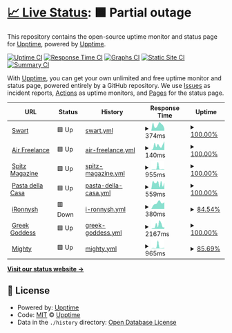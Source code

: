 # [📈 Live Status](https://upptime.github.io/upptime): <!--live status--> **🟧 Partial outage**

This repository contains the open-source uptime monitor and status page for [Upptime](https://upptime.js.org), powered by [Upptime](https://github.com/upptime/upptime).

[![Uptime CI](https://github.com/ironnysh/upptime/workflows/Uptime%20CI/badge.svg)](https://github.com/ironnysh/upptime/actions?query=workflow%3A%22Uptime+CI%22)
[![Response Time CI](https://github.com/ironnysh/upptime/workflows/Response%20Time%20CI/badge.svg)](https://github.com/ironnysh/upptime/actions?query=workflow%3A%22Response+Time+CI%22)
[![Graphs CI](https://github.com/ironnysh/upptime/workflows/Graphs%20CI/badge.svg)](https://github.com/ironnysh/upptime/actions?query=workflow%3A%22Graphs+CI%22)
[![Static Site CI](https://github.com/ironnysh/upptime/workflows/Static%20Site%20CI/badge.svg)](https://github.com/ironnysh/upptime/actions?query=workflow%3A%22Static+Site+CI%22)
[![Summary CI](https://github.com/ironnysh/upptime/workflows/Summary%20CI/badge.svg)](https://github.com/ironnysh/upptime/actions?query=workflow%3A%22Summary+CI%22)

With [Upptime](https://upptime.js.org), you can get your own unlimited and free uptime monitor and status page, powered entirely by a GitHub repository. We use [Issues](https://github.com/upptime/upptime/issues) as incident reports, [Actions](https://github.com/ironnysh/upptime/actions) as uptime monitors, and [Pages](https://upptime.github.io/upptime) for the status page.

<!--start: status pages-->
<!-- This summary is generated by Upptime (https://github.com/upptime/upptime) -->
<!-- Do not edit this manually, your changes will be overwritten -->
<!-- prettier-ignore -->
| URL | Status | History | Response Time | Uptime |
| --- | ------ | ------- | ------------- | ------ |
| <img alt="" src="https://favicons.githubusercontent.com/swart-berlin.de" height="13"> [Swart](https://swart-berlin.de) | 🟩 Up | [swart.yml](https://github.com/ironnysh/upptime/commits/HEAD/history/swart.yml) | <details><summary><img alt="Response time graph" src="./graphs/swart/response-time-week.png" height="20"> 374ms</summary><br><a href="https://ironnysh.github.io/upptime/history/swart"><img alt="Response time 556" src="https://img.shields.io/endpoint?url=https%3A%2F%2Fraw.githubusercontent.com%2Fironnysh%2Fupptime%2FHEAD%2Fapi%2Fswart%2Fresponse-time.json"></a><br><a href="https://ironnysh.github.io/upptime/history/swart"><img alt="24-hour response time 450" src="https://img.shields.io/endpoint?url=https%3A%2F%2Fraw.githubusercontent.com%2Fironnysh%2Fupptime%2FHEAD%2Fapi%2Fswart%2Fresponse-time-day.json"></a><br><a href="https://ironnysh.github.io/upptime/history/swart"><img alt="7-day response time 374" src="https://img.shields.io/endpoint?url=https%3A%2F%2Fraw.githubusercontent.com%2Fironnysh%2Fupptime%2FHEAD%2Fapi%2Fswart%2Fresponse-time-week.json"></a><br><a href="https://ironnysh.github.io/upptime/history/swart"><img alt="30-day response time 382" src="https://img.shields.io/endpoint?url=https%3A%2F%2Fraw.githubusercontent.com%2Fironnysh%2Fupptime%2FHEAD%2Fapi%2Fswart%2Fresponse-time-month.json"></a><br><a href="https://ironnysh.github.io/upptime/history/swart"><img alt="1-year response time 556" src="https://img.shields.io/endpoint?url=https%3A%2F%2Fraw.githubusercontent.com%2Fironnysh%2Fupptime%2FHEAD%2Fapi%2Fswart%2Fresponse-time-year.json"></a></details> | <details><summary><a href="https://ironnysh.github.io/upptime/history/swart">100.00%</a></summary><a href="https://ironnysh.github.io/upptime/history/swart"><img alt="All-time uptime 100.00%" src="https://img.shields.io/endpoint?url=https%3A%2F%2Fraw.githubusercontent.com%2Fironnysh%2Fupptime%2FHEAD%2Fapi%2Fswart%2Fuptime.json"></a><br><a href="https://ironnysh.github.io/upptime/history/swart"><img alt="24-hour uptime 100.00%" src="https://img.shields.io/endpoint?url=https%3A%2F%2Fraw.githubusercontent.com%2Fironnysh%2Fupptime%2FHEAD%2Fapi%2Fswart%2Fuptime-day.json"></a><br><a href="https://ironnysh.github.io/upptime/history/swart"><img alt="7-day uptime 100.00%" src="https://img.shields.io/endpoint?url=https%3A%2F%2Fraw.githubusercontent.com%2Fironnysh%2Fupptime%2FHEAD%2Fapi%2Fswart%2Fuptime-week.json"></a><br><a href="https://ironnysh.github.io/upptime/history/swart"><img alt="30-day uptime 100.00%" src="https://img.shields.io/endpoint?url=https%3A%2F%2Fraw.githubusercontent.com%2Fironnysh%2Fupptime%2FHEAD%2Fapi%2Fswart%2Fuptime-month.json"></a><br><a href="https://ironnysh.github.io/upptime/history/swart"><img alt="1-year uptime 100.00%" src="https://img.shields.io/endpoint?url=https%3A%2F%2Fraw.githubusercontent.com%2Fironnysh%2Fupptime%2FHEAD%2Fapi%2Fswart%2Fuptime-year.json"></a></details>
| <img alt="" src="https://favicons.githubusercontent.com/www.air-freelance.com" height="13"> [Air Freelance](https://www.air-freelance.com) | 🟩 Up | [air-freelance.yml](https://github.com/ironnysh/upptime/commits/HEAD/history/air-freelance.yml) | <details><summary><img alt="Response time graph" src="./graphs/air-freelance/response-time-week.png" height="20"> 140ms</summary><br><a href="https://ironnysh.github.io/upptime/history/air-freelance"><img alt="Response time 303" src="https://img.shields.io/endpoint?url=https%3A%2F%2Fraw.githubusercontent.com%2Fironnysh%2Fupptime%2FHEAD%2Fapi%2Fair-freelance%2Fresponse-time.json"></a><br><a href="https://ironnysh.github.io/upptime/history/air-freelance"><img alt="24-hour response time 148" src="https://img.shields.io/endpoint?url=https%3A%2F%2Fraw.githubusercontent.com%2Fironnysh%2Fupptime%2FHEAD%2Fapi%2Fair-freelance%2Fresponse-time-day.json"></a><br><a href="https://ironnysh.github.io/upptime/history/air-freelance"><img alt="7-day response time 140" src="https://img.shields.io/endpoint?url=https%3A%2F%2Fraw.githubusercontent.com%2Fironnysh%2Fupptime%2FHEAD%2Fapi%2Fair-freelance%2Fresponse-time-week.json"></a><br><a href="https://ironnysh.github.io/upptime/history/air-freelance"><img alt="30-day response time 149" src="https://img.shields.io/endpoint?url=https%3A%2F%2Fraw.githubusercontent.com%2Fironnysh%2Fupptime%2FHEAD%2Fapi%2Fair-freelance%2Fresponse-time-month.json"></a><br><a href="https://ironnysh.github.io/upptime/history/air-freelance"><img alt="1-year response time 303" src="https://img.shields.io/endpoint?url=https%3A%2F%2Fraw.githubusercontent.com%2Fironnysh%2Fupptime%2FHEAD%2Fapi%2Fair-freelance%2Fresponse-time-year.json"></a></details> | <details><summary><a href="https://ironnysh.github.io/upptime/history/air-freelance">100.00%</a></summary><a href="https://ironnysh.github.io/upptime/history/air-freelance"><img alt="All-time uptime 100.00%" src="https://img.shields.io/endpoint?url=https%3A%2F%2Fraw.githubusercontent.com%2Fironnysh%2Fupptime%2FHEAD%2Fapi%2Fair-freelance%2Fuptime.json"></a><br><a href="https://ironnysh.github.io/upptime/history/air-freelance"><img alt="24-hour uptime 100.00%" src="https://img.shields.io/endpoint?url=https%3A%2F%2Fraw.githubusercontent.com%2Fironnysh%2Fupptime%2FHEAD%2Fapi%2Fair-freelance%2Fuptime-day.json"></a><br><a href="https://ironnysh.github.io/upptime/history/air-freelance"><img alt="7-day uptime 100.00%" src="https://img.shields.io/endpoint?url=https%3A%2F%2Fraw.githubusercontent.com%2Fironnysh%2Fupptime%2FHEAD%2Fapi%2Fair-freelance%2Fuptime-week.json"></a><br><a href="https://ironnysh.github.io/upptime/history/air-freelance"><img alt="30-day uptime 100.00%" src="https://img.shields.io/endpoint?url=https%3A%2F%2Fraw.githubusercontent.com%2Fironnysh%2Fupptime%2FHEAD%2Fapi%2Fair-freelance%2Fuptime-month.json"></a><br><a href="https://ironnysh.github.io/upptime/history/air-freelance"><img alt="1-year uptime 100.00%" src="https://img.shields.io/endpoint?url=https%3A%2F%2Fraw.githubusercontent.com%2Fironnysh%2Fupptime%2FHEAD%2Fapi%2Fair-freelance%2Fuptime-year.json"></a></details>
| <img alt="" src="https://favicons.githubusercontent.com/spitz-magazine.vercel.app" height="13"> [Spitz Magazine](https://spitz-magazine.vercel.app) | 🟩 Up | [spitz-magazine.yml](https://github.com/ironnysh/upptime/commits/HEAD/history/spitz-magazine.yml) | <details><summary><img alt="Response time graph" src="./graphs/spitz-magazine/response-time-week.png" height="20"> 955ms</summary><br><a href="https://ironnysh.github.io/upptime/history/spitz-magazine"><img alt="Response time 514" src="https://img.shields.io/endpoint?url=https%3A%2F%2Fraw.githubusercontent.com%2Fironnysh%2Fupptime%2FHEAD%2Fapi%2Fspitz-magazine%2Fresponse-time.json"></a><br><a href="https://ironnysh.github.io/upptime/history/spitz-magazine"><img alt="24-hour response time 406" src="https://img.shields.io/endpoint?url=https%3A%2F%2Fraw.githubusercontent.com%2Fironnysh%2Fupptime%2FHEAD%2Fapi%2Fspitz-magazine%2Fresponse-time-day.json"></a><br><a href="https://ironnysh.github.io/upptime/history/spitz-magazine"><img alt="7-day response time 955" src="https://img.shields.io/endpoint?url=https%3A%2F%2Fraw.githubusercontent.com%2Fironnysh%2Fupptime%2FHEAD%2Fapi%2Fspitz-magazine%2Fresponse-time-week.json"></a><br><a href="https://ironnysh.github.io/upptime/history/spitz-magazine"><img alt="30-day response time 420" src="https://img.shields.io/endpoint?url=https%3A%2F%2Fraw.githubusercontent.com%2Fironnysh%2Fupptime%2FHEAD%2Fapi%2Fspitz-magazine%2Fresponse-time-month.json"></a><br><a href="https://ironnysh.github.io/upptime/history/spitz-magazine"><img alt="1-year response time 514" src="https://img.shields.io/endpoint?url=https%3A%2F%2Fraw.githubusercontent.com%2Fironnysh%2Fupptime%2FHEAD%2Fapi%2Fspitz-magazine%2Fresponse-time-year.json"></a></details> | <details><summary><a href="https://ironnysh.github.io/upptime/history/spitz-magazine">100.00%</a></summary><a href="https://ironnysh.github.io/upptime/history/spitz-magazine"><img alt="All-time uptime 100.00%" src="https://img.shields.io/endpoint?url=https%3A%2F%2Fraw.githubusercontent.com%2Fironnysh%2Fupptime%2FHEAD%2Fapi%2Fspitz-magazine%2Fuptime.json"></a><br><a href="https://ironnysh.github.io/upptime/history/spitz-magazine"><img alt="24-hour uptime 100.00%" src="https://img.shields.io/endpoint?url=https%3A%2F%2Fraw.githubusercontent.com%2Fironnysh%2Fupptime%2FHEAD%2Fapi%2Fspitz-magazine%2Fuptime-day.json"></a><br><a href="https://ironnysh.github.io/upptime/history/spitz-magazine"><img alt="7-day uptime 100.00%" src="https://img.shields.io/endpoint?url=https%3A%2F%2Fraw.githubusercontent.com%2Fironnysh%2Fupptime%2FHEAD%2Fapi%2Fspitz-magazine%2Fuptime-week.json"></a><br><a href="https://ironnysh.github.io/upptime/history/spitz-magazine"><img alt="30-day uptime 100.00%" src="https://img.shields.io/endpoint?url=https%3A%2F%2Fraw.githubusercontent.com%2Fironnysh%2Fupptime%2FHEAD%2Fapi%2Fspitz-magazine%2Fuptime-month.json"></a><br><a href="https://ironnysh.github.io/upptime/history/spitz-magazine"><img alt="1-year uptime 100.00%" src="https://img.shields.io/endpoint?url=https%3A%2F%2Fraw.githubusercontent.com%2Fironnysh%2Fupptime%2FHEAD%2Fapi%2Fspitz-magazine%2Fuptime-year.json"></a></details>
| <img alt="" src="https://favicons.githubusercontent.com/pastadellacasa.com" height="13"> [Pasta della Casa](https://pastadellacasa.com) | 🟩 Up | [pasta-della-casa.yml](https://github.com/ironnysh/upptime/commits/HEAD/history/pasta-della-casa.yml) | <details><summary><img alt="Response time graph" src="./graphs/pasta-della-casa/response-time-week.png" height="20"> 559ms</summary><br><a href="https://ironnysh.github.io/upptime/history/pasta-della-casa"><img alt="Response time 621" src="https://img.shields.io/endpoint?url=https%3A%2F%2Fraw.githubusercontent.com%2Fironnysh%2Fupptime%2FHEAD%2Fapi%2Fpasta-della-casa%2Fresponse-time.json"></a><br><a href="https://ironnysh.github.io/upptime/history/pasta-della-casa"><img alt="24-hour response time 560" src="https://img.shields.io/endpoint?url=https%3A%2F%2Fraw.githubusercontent.com%2Fironnysh%2Fupptime%2FHEAD%2Fapi%2Fpasta-della-casa%2Fresponse-time-day.json"></a><br><a href="https://ironnysh.github.io/upptime/history/pasta-della-casa"><img alt="7-day response time 559" src="https://img.shields.io/endpoint?url=https%3A%2F%2Fraw.githubusercontent.com%2Fironnysh%2Fupptime%2FHEAD%2Fapi%2Fpasta-della-casa%2Fresponse-time-week.json"></a><br><a href="https://ironnysh.github.io/upptime/history/pasta-della-casa"><img alt="30-day response time 597" src="https://img.shields.io/endpoint?url=https%3A%2F%2Fraw.githubusercontent.com%2Fironnysh%2Fupptime%2FHEAD%2Fapi%2Fpasta-della-casa%2Fresponse-time-month.json"></a><br><a href="https://ironnysh.github.io/upptime/history/pasta-della-casa"><img alt="1-year response time 621" src="https://img.shields.io/endpoint?url=https%3A%2F%2Fraw.githubusercontent.com%2Fironnysh%2Fupptime%2FHEAD%2Fapi%2Fpasta-della-casa%2Fresponse-time-year.json"></a></details> | <details><summary><a href="https://ironnysh.github.io/upptime/history/pasta-della-casa">100.00%</a></summary><a href="https://ironnysh.github.io/upptime/history/pasta-della-casa"><img alt="All-time uptime 100.00%" src="https://img.shields.io/endpoint?url=https%3A%2F%2Fraw.githubusercontent.com%2Fironnysh%2Fupptime%2FHEAD%2Fapi%2Fpasta-della-casa%2Fuptime.json"></a><br><a href="https://ironnysh.github.io/upptime/history/pasta-della-casa"><img alt="24-hour uptime 100.00%" src="https://img.shields.io/endpoint?url=https%3A%2F%2Fraw.githubusercontent.com%2Fironnysh%2Fupptime%2FHEAD%2Fapi%2Fpasta-della-casa%2Fuptime-day.json"></a><br><a href="https://ironnysh.github.io/upptime/history/pasta-della-casa"><img alt="7-day uptime 100.00%" src="https://img.shields.io/endpoint?url=https%3A%2F%2Fraw.githubusercontent.com%2Fironnysh%2Fupptime%2FHEAD%2Fapi%2Fpasta-della-casa%2Fuptime-week.json"></a><br><a href="https://ironnysh.github.io/upptime/history/pasta-della-casa"><img alt="30-day uptime 100.00%" src="https://img.shields.io/endpoint?url=https%3A%2F%2Fraw.githubusercontent.com%2Fironnysh%2Fupptime%2FHEAD%2Fapi%2Fpasta-della-casa%2Fuptime-month.json"></a><br><a href="https://ironnysh.github.io/upptime/history/pasta-della-casa"><img alt="1-year uptime 100.00%" src="https://img.shields.io/endpoint?url=https%3A%2F%2Fraw.githubusercontent.com%2Fironnysh%2Fupptime%2FHEAD%2Fapi%2Fpasta-della-casa%2Fuptime-year.json"></a></details>
| <img alt="" src="https://favicons.githubusercontent.com/ironnysh.com" height="13"> [iRonnysh](https://ironnysh.com) | 🟥 Down | [i-ronnysh.yml](https://github.com/ironnysh/upptime/commits/HEAD/history/i-ronnysh.yml) | <details><summary><img alt="Response time graph" src="./graphs/i-ronnysh/response-time-week.png" height="20"> 380ms</summary><br><a href="https://ironnysh.github.io/upptime/history/i-ronnysh"><img alt="Response time 789" src="https://img.shields.io/endpoint?url=https%3A%2F%2Fraw.githubusercontent.com%2Fironnysh%2Fupptime%2FHEAD%2Fapi%2Fi-ronnysh%2Fresponse-time.json"></a><br><a href="https://ironnysh.github.io/upptime/history/i-ronnysh"><img alt="24-hour response time 324" src="https://img.shields.io/endpoint?url=https%3A%2F%2Fraw.githubusercontent.com%2Fironnysh%2Fupptime%2FHEAD%2Fapi%2Fi-ronnysh%2Fresponse-time-day.json"></a><br><a href="https://ironnysh.github.io/upptime/history/i-ronnysh"><img alt="7-day response time 380" src="https://img.shields.io/endpoint?url=https%3A%2F%2Fraw.githubusercontent.com%2Fironnysh%2Fupptime%2FHEAD%2Fapi%2Fi-ronnysh%2Fresponse-time-week.json"></a><br><a href="https://ironnysh.github.io/upptime/history/i-ronnysh"><img alt="30-day response time 772" src="https://img.shields.io/endpoint?url=https%3A%2F%2Fraw.githubusercontent.com%2Fironnysh%2Fupptime%2FHEAD%2Fapi%2Fi-ronnysh%2Fresponse-time-month.json"></a><br><a href="https://ironnysh.github.io/upptime/history/i-ronnysh"><img alt="1-year response time 789" src="https://img.shields.io/endpoint?url=https%3A%2F%2Fraw.githubusercontent.com%2Fironnysh%2Fupptime%2FHEAD%2Fapi%2Fi-ronnysh%2Fresponse-time-year.json"></a></details> | <details><summary><a href="https://ironnysh.github.io/upptime/history/i-ronnysh">84.54%</a></summary><a href="https://ironnysh.github.io/upptime/history/i-ronnysh"><img alt="All-time uptime 95.35%" src="https://img.shields.io/endpoint?url=https%3A%2F%2Fraw.githubusercontent.com%2Fironnysh%2Fupptime%2FHEAD%2Fapi%2Fi-ronnysh%2Fuptime.json"></a><br><a href="https://ironnysh.github.io/upptime/history/i-ronnysh"><img alt="24-hour uptime 99.55%" src="https://img.shields.io/endpoint?url=https%3A%2F%2Fraw.githubusercontent.com%2Fironnysh%2Fupptime%2FHEAD%2Fapi%2Fi-ronnysh%2Fuptime-day.json"></a><br><a href="https://ironnysh.github.io/upptime/history/i-ronnysh"><img alt="7-day uptime 84.54%" src="https://img.shields.io/endpoint?url=https%3A%2F%2Fraw.githubusercontent.com%2Fironnysh%2Fupptime%2FHEAD%2Fapi%2Fi-ronnysh%2Fuptime-week.json"></a><br><a href="https://ironnysh.github.io/upptime/history/i-ronnysh"><img alt="30-day uptime 76.73%" src="https://img.shields.io/endpoint?url=https%3A%2F%2Fraw.githubusercontent.com%2Fironnysh%2Fupptime%2FHEAD%2Fapi%2Fi-ronnysh%2Fuptime-month.json"></a><br><a href="https://ironnysh.github.io/upptime/history/i-ronnysh"><img alt="1-year uptime 95.35%" src="https://img.shields.io/endpoint?url=https%3A%2F%2Fraw.githubusercontent.com%2Fironnysh%2Fupptime%2FHEAD%2Fapi%2Fi-ronnysh%2Fuptime-year.json"></a></details>
| <img alt="" src="https://favicons.githubusercontent.com/irisganor.com" height="13"> [Greek Goddess](https://irisganor.com) | 🟩 Up | [greek-goddess.yml](https://github.com/ironnysh/upptime/commits/HEAD/history/greek-goddess.yml) | <details><summary><img alt="Response time graph" src="./graphs/greek-goddess/response-time-week.png" height="20"> 2167ms</summary><br><a href="https://ironnysh.github.io/upptime/history/greek-goddess"><img alt="Response time 1147" src="https://img.shields.io/endpoint?url=https%3A%2F%2Fraw.githubusercontent.com%2Fironnysh%2Fupptime%2FHEAD%2Fapi%2Fgreek-goddess%2Fresponse-time.json"></a><br><a href="https://ironnysh.github.io/upptime/history/greek-goddess"><img alt="24-hour response time 901" src="https://img.shields.io/endpoint?url=https%3A%2F%2Fraw.githubusercontent.com%2Fironnysh%2Fupptime%2FHEAD%2Fapi%2Fgreek-goddess%2Fresponse-time-day.json"></a><br><a href="https://ironnysh.github.io/upptime/history/greek-goddess"><img alt="7-day response time 2167" src="https://img.shields.io/endpoint?url=https%3A%2F%2Fraw.githubusercontent.com%2Fironnysh%2Fupptime%2FHEAD%2Fapi%2Fgreek-goddess%2Fresponse-time-week.json"></a><br><a href="https://ironnysh.github.io/upptime/history/greek-goddess"><img alt="30-day response time 1293" src="https://img.shields.io/endpoint?url=https%3A%2F%2Fraw.githubusercontent.com%2Fironnysh%2Fupptime%2FHEAD%2Fapi%2Fgreek-goddess%2Fresponse-time-month.json"></a><br><a href="https://ironnysh.github.io/upptime/history/greek-goddess"><img alt="1-year response time 1147" src="https://img.shields.io/endpoint?url=https%3A%2F%2Fraw.githubusercontent.com%2Fironnysh%2Fupptime%2FHEAD%2Fapi%2Fgreek-goddess%2Fresponse-time-year.json"></a></details> | <details><summary><a href="https://ironnysh.github.io/upptime/history/greek-goddess">100.00%</a></summary><a href="https://ironnysh.github.io/upptime/history/greek-goddess"><img alt="All-time uptime 100.00%" src="https://img.shields.io/endpoint?url=https%3A%2F%2Fraw.githubusercontent.com%2Fironnysh%2Fupptime%2FHEAD%2Fapi%2Fgreek-goddess%2Fuptime.json"></a><br><a href="https://ironnysh.github.io/upptime/history/greek-goddess"><img alt="24-hour uptime 100.00%" src="https://img.shields.io/endpoint?url=https%3A%2F%2Fraw.githubusercontent.com%2Fironnysh%2Fupptime%2FHEAD%2Fapi%2Fgreek-goddess%2Fuptime-day.json"></a><br><a href="https://ironnysh.github.io/upptime/history/greek-goddess"><img alt="7-day uptime 100.00%" src="https://img.shields.io/endpoint?url=https%3A%2F%2Fraw.githubusercontent.com%2Fironnysh%2Fupptime%2FHEAD%2Fapi%2Fgreek-goddess%2Fuptime-week.json"></a><br><a href="https://ironnysh.github.io/upptime/history/greek-goddess"><img alt="30-day uptime 100.00%" src="https://img.shields.io/endpoint?url=https%3A%2F%2Fraw.githubusercontent.com%2Fironnysh%2Fupptime%2FHEAD%2Fapi%2Fgreek-goddess%2Fuptime-month.json"></a><br><a href="https://ironnysh.github.io/upptime/history/greek-goddess"><img alt="1-year uptime 100.00%" src="https://img.shields.io/endpoint?url=https%3A%2F%2Fraw.githubusercontent.com%2Fironnysh%2Fupptime%2FHEAD%2Fapi%2Fgreek-goddess%2Fuptime-year.json"></a></details>
| <img alt="" src="https://favicons.githubusercontent.com/mighty-site.vercel.app" height="13"> [Mighty](https://mighty-site.vercel.app) | 🟩 Up | [mighty.yml](https://github.com/ironnysh/upptime/commits/HEAD/history/mighty.yml) | <details><summary><img alt="Response time graph" src="./graphs/mighty/response-time-week.png" height="20"> 965ms</summary><br><a href="https://ironnysh.github.io/upptime/history/mighty"><img alt="Response time 481" src="https://img.shields.io/endpoint?url=https%3A%2F%2Fraw.githubusercontent.com%2Fironnysh%2Fupptime%2FHEAD%2Fapi%2Fmighty%2Fresponse-time.json"></a><br><a href="https://ironnysh.github.io/upptime/history/mighty"><img alt="24-hour response time 316" src="https://img.shields.io/endpoint?url=https%3A%2F%2Fraw.githubusercontent.com%2Fironnysh%2Fupptime%2FHEAD%2Fapi%2Fmighty%2Fresponse-time-day.json"></a><br><a href="https://ironnysh.github.io/upptime/history/mighty"><img alt="7-day response time 965" src="https://img.shields.io/endpoint?url=https%3A%2F%2Fraw.githubusercontent.com%2Fironnysh%2Fupptime%2FHEAD%2Fapi%2Fmighty%2Fresponse-time-week.json"></a><br><a href="https://ironnysh.github.io/upptime/history/mighty"><img alt="30-day response time 441" src="https://img.shields.io/endpoint?url=https%3A%2F%2Fraw.githubusercontent.com%2Fironnysh%2Fupptime%2FHEAD%2Fapi%2Fmighty%2Fresponse-time-month.json"></a><br><a href="https://ironnysh.github.io/upptime/history/mighty"><img alt="1-year response time 481" src="https://img.shields.io/endpoint?url=https%3A%2F%2Fraw.githubusercontent.com%2Fironnysh%2Fupptime%2FHEAD%2Fapi%2Fmighty%2Fresponse-time-year.json"></a></details> | <details><summary><a href="https://ironnysh.github.io/upptime/history/mighty">85.69%</a></summary><a href="https://ironnysh.github.io/upptime/history/mighty"><img alt="All-time uptime 97.36%" src="https://img.shields.io/endpoint?url=https%3A%2F%2Fraw.githubusercontent.com%2Fironnysh%2Fupptime%2FHEAD%2Fapi%2Fmighty%2Fuptime.json"></a><br><a href="https://ironnysh.github.io/upptime/history/mighty"><img alt="24-hour uptime 99.58%" src="https://img.shields.io/endpoint?url=https%3A%2F%2Fraw.githubusercontent.com%2Fironnysh%2Fupptime%2FHEAD%2Fapi%2Fmighty%2Fuptime-day.json"></a><br><a href="https://ironnysh.github.io/upptime/history/mighty"><img alt="7-day uptime 85.69%" src="https://img.shields.io/endpoint?url=https%3A%2F%2Fraw.githubusercontent.com%2Fironnysh%2Fupptime%2FHEAD%2Fapi%2Fmighty%2Fuptime-week.json"></a><br><a href="https://ironnysh.github.io/upptime/history/mighty"><img alt="30-day uptime 94.57%" src="https://img.shields.io/endpoint?url=https%3A%2F%2Fraw.githubusercontent.com%2Fironnysh%2Fupptime%2FHEAD%2Fapi%2Fmighty%2Fuptime-month.json"></a><br><a href="https://ironnysh.github.io/upptime/history/mighty"><img alt="1-year uptime 97.36%" src="https://img.shields.io/endpoint?url=https%3A%2F%2Fraw.githubusercontent.com%2Fironnysh%2Fupptime%2FHEAD%2Fapi%2Fmighty%2Fuptime-year.json"></a></details>

<!--end: status pages-->

[**Visit our status website →**](https://ironnysh.github.io/upptime/)

## 📄 License

- Powered by: [Upptime](https://github.com/upptime/upptime)
- Code: [MIT](./LICENSE) © [Upptime](https://upptime.js.org)
- Data in the `./history` directory: [Open Database License](https://opendatacommons.org/licenses/odbl/1-0/)
